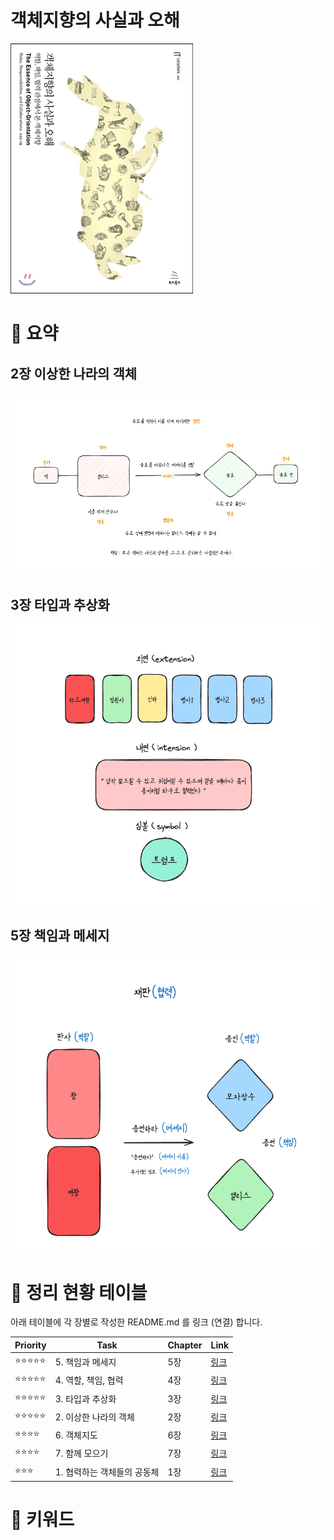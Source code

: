 
# 객체지향의 사실과 오해
![](./images/readme-image1.png) 
# 🔑 요약
## 2장 이상한 나라의 객체
![](./images/image02.png) 

## 3장 타입과 추상화
![](./images/image06.png)

## 5장 책임과 메세지
![](./images/image03.png)

# 📆 정리 현황 테이블

아래 테이블에 각 장별로 작성한 README.md 를 링크 (연결) 합니다.

| Priority | Task             | Chapter | Link                                                                                                                                                                                                                                                                                                |
| -------- | ---------------- | ------- | --------------------------------------------------------------------------------------------------------------------------------------------------------------------------------------------------------------------------------------------------------------------------------------------------- |
| ⭐⭐⭐⭐⭐    | 5. 책임과 메세지       | 5장      | [링크](https://github.com/yanggwangseong/TIL/blob/main/%EB%8F%84%EC%84%9C/%EA%B0%9D%EC%B2%B4%EC%A7%80%ED%96%A5%EC%9D%98%20%EC%82%AC%EC%8B%A4%EA%B3%BC%20%EC%98%A4%ED%95%B4/Chapter/5.%20%EC%B1%85%EC%9E%84%EA%B3%BC%20%EB%A9%94%EC%84%B8%EC%A7%80.md)                                                 |
| ⭐⭐⭐⭐⭐    | 4. 역할, 책임, 협력    | 4장      | [링크](https://github.com/yanggwangseong/TIL/blob/main/%EB%8F%84%EC%84%9C/%EA%B0%9D%EC%B2%B4%EC%A7%80%ED%96%A5%EC%9D%98%20%EC%82%AC%EC%8B%A4%EA%B3%BC%20%EC%98%A4%ED%95%B4/Chapter/4.%20%EC%97%AD%ED%95%A0%2C%20%EC%B1%85%EC%9E%84%2C%20%ED%98%91%EB%A0%A5.md)                                        |
| ⭐⭐⭐⭐⭐    | 3. 타입과 추상화       | 3장      | [링크](https://github.com/yanggwangseong/TIL/blob/main/%EB%8F%84%EC%84%9C/%EA%B0%9D%EC%B2%B4%EC%A7%80%ED%96%A5%EC%9D%98%20%EC%82%AC%EC%8B%A4%EA%B3%BC%20%EC%98%A4%ED%95%B4/Chapter/3.%20%ED%83%80%EC%9E%85%EA%B3%BC%20%EC%B6%94%EC%83%81%ED%99%94.md)                                                 |
| ⭐⭐⭐⭐⭐    | 2. 이상한 나라의 객체    | 2장      | [링크](https://github.com/yanggwangseong/TIL/blob/main/%EB%8F%84%EC%84%9C/%EA%B0%9D%EC%B2%B4%EC%A7%80%ED%96%A5%EC%9D%98%20%EC%82%AC%EC%8B%A4%EA%B3%BC%20%EC%98%A4%ED%95%B4/Chapter/2.%20%EC%9D%B4%EC%83%81%ED%95%9C%20%EB%82%98%EB%9D%BC%EC%9D%98%20%EA%B0%9D%EC%B2%B4.md)                            |
| ⭐⭐⭐⭐     | 6. 객체지도          | 6장      | [링크](https://github.com/yanggwangseong/TIL/blob/main/%EB%8F%84%EC%84%9C/%EA%B0%9D%EC%B2%B4%EC%A7%80%ED%96%A5%EC%9D%98%20%EC%82%AC%EC%8B%A4%EA%B3%BC%20%EC%98%A4%ED%95%B4/Chapter/6.%20%EA%B0%9D%EC%B2%B4%EC%A7%80%EB%8F%84.md)                                                                      |
| ⭐⭐⭐⭐     | 7. 함께 모으기        | 7장      | [링크](https://github.com/yanggwangseong/TIL/blob/main/%EB%8F%84%EC%84%9C/%EA%B0%9D%EC%B2%B4%EC%A7%80%ED%96%A5%EC%9D%98%20%EC%82%AC%EC%8B%A4%EA%B3%BC%20%EC%98%A4%ED%95%B4/Chapter/7.%20%ED%95%A8%EA%BB%98%20%EB%AA%A8%EC%9C%BC%EA%B8%B0.md)                                                          |
| ⭐⭐⭐      | 1. 협력하는 객체들의 공동체 | 1장      | [링크](https://github.com/yanggwangseong/TIL/blob/main/%EB%8F%84%EC%84%9C/%EA%B0%9D%EC%B2%B4%EC%A7%80%ED%96%A5%EC%9D%98%20%EC%82%AC%EC%8B%A4%EA%B3%BC%20%EC%98%A4%ED%95%B4/Chapter/1.%20%ED%98%91%EB%A0%A5%ED%95%98%EB%8A%94%20%EA%B0%9D%EC%B2%B4%EB%93%A4%EC%9D%98%20%EA%B3%B5%EB%8F%99%EC%B2%B4.md) |

# 📝 키워드
